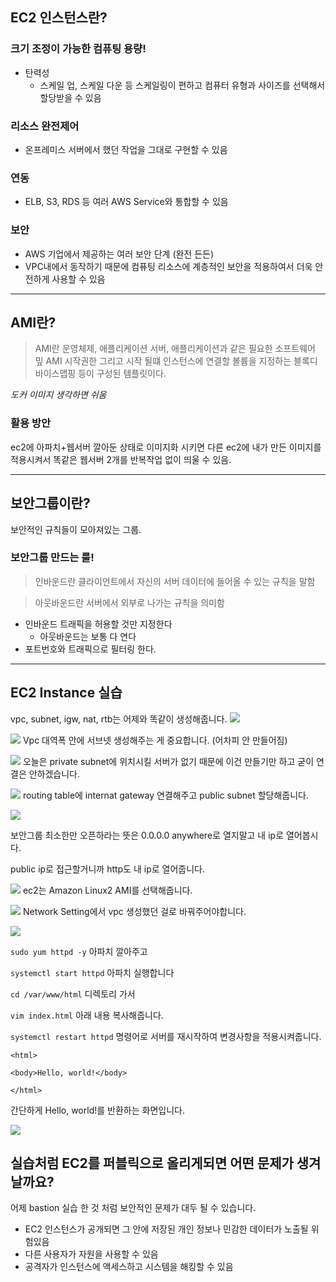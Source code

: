 ##  EC2 인스턴스란?
### 크기 조정이 가능한 컴퓨팅 용량!
* 탄력성
    * 스케일 업, 스케일 다운 등 스케일링이 편하고 컴퓨터 유형과 사이즈를 선택해서 할당받을 수 있음

### 리소스 완전제어
* 온프레미스 서버에서 했던 작업을 그대로 구현할 수 있음

### 연동
* ELB, S3, RDS 등 여러 AWS Service와 통합할 수 있음

### 보안
* AWS 기업에서 제공하는 여러 보안 단계 (완전 든든)
* VPC내에서 동작하기 때문에 컴퓨팅 리소스에 계층적인 보안을 적용하여서 더욱 안전하게 사용할 수 있음


---

## AMI란?
> AMI란 운영체제, 애플리케이션 서버, 애플리케이션과 같은 필요한 소프트웨어 밒 AMI 시작권한 그리고 시작 될떄 인스턴스에 연결할 볼륨을 지정하는 블록디바이스맵핑 등이 구성된 템플릿이다.

*도커 이미지 생각하면 쉬움*

### 활용 방안
ec2에 아파치+웹서버 깔아둔 상태로 이미지화 시키면
다른 ec2에 내가 만든 이미지를 적용시켜서 똑같은 웹서버 2개를 반복작업 없이 띄울 수 있음.

---

## 보안그룹이란?
보안적인 규칙들이 모아져있는 그룹.

### 보안그룹 만드는 룰!
> 인바운드란 클라이언트에서 자신의 서버 데이터에 들어올 수 있는 규칙을 말함

> 아웃바운드란 서버에서 외부로 나가는 규칙을 의미함

* 인바운드 트래픽을 허용할 것만 지정한다
    * 아웃바운드는 보통 다 연다
* 포트번호와 트래픽으로 필터링 한다.

---

## EC2 Instance 실습
vpc, subnet, igw, nat, rtb는 어제와 똑같이 생성해줍니다.
![](https://cdn.discordapp.com/attachments/954177766604030013/1149265121793810462/seolhee-vpc.png)

![](https://cdn.discordapp.com/attachments/954177766604030013/1149265121290489906/seolhee-subnet.png)
Vpc 대역폭 안에 서브넷 생성해주는 게 중요합니다. (어차피 안 만들어짐)

![](https://cdn.discordapp.com/attachments/954177766604030013/1149265120334188564/seolhee-nat.png)
오늘은 private subnet에 위치시킬 서버가 없기 때문에 이건 만들기만 하고 굳이 연결은 안하겠습니다.

![](https://cdn.discordapp.com/attachments/954177766604030013/1149265120896229446/seolhee-public-rtb.png)
routing table에 internat gateway 연결해주고 public subnet 할당해줍니다.

![](https://cdn.discordapp.com/attachments/954177766604030013/1149615738248773642/2023-09-08_17.02.27.png)

보안그룹 최소한만 오픈하라는 뜻은 0.0.0.0 anywhere로 열지말고 내 ip로 열어봅시다. 

public ip로 접근할거니까 http도 내 ip로 열어줍니다.

![](https://cdn.discordapp.com/attachments/954177766604030013/1149737406711484537/2023-09-09_01.05.55.png)
ec2는 Amazon Linux2 AMI를 선택해줍니다.

![](https://cdn.discordapp.com/attachments/954177766604030013/1149737182819532810/2023-09-09_01.04.58.png)
Network Setting에서 vpc 생성했던 걸로 바꿔주어야합니다.

![](https://cdn.discordapp.com/attachments/954177766604030013/1149617488905117737/2023-09-08_17.09.22.png)

`sudo yum httpd -y`
아파치 깔아주고 

`systemctl start httpd`
아파치 실행합니다

` cd /var/www/html `
디렉토리 가서

`vim index.html`
아래 내용 복사해줍니다.

`systemctl restart httpd`
명령어로 서버를 재시작하여 변경사항을 적용시켜줍니다.
````
<html>

<body>Hello, world!</body>

</html>
````
간단하게 Hello, world!를 반환하는 화면입니다.

![](https://cdn.discordapp.com/attachments/954177766604030013/1149617686045790208/2023-09-08_17.10.10.png)


## 실습처럼 EC2를 퍼블릭으로 올리게되면 어떤 문제가 생겨날까요? 
어제 bastion 실습 한 것 처럼 보안적인 문제가 대두 될 수 있습니다.

*  EC2 인스턴스가 공개되면 그 안에 저장된 개인 정보나 민감한 데이터가 노출될 위험있음
* 다른 사용자가 자원을 사용할 수 있음
* 공격자가 인스턴스에 액세스하고 시스템을 해킹할 수 있음